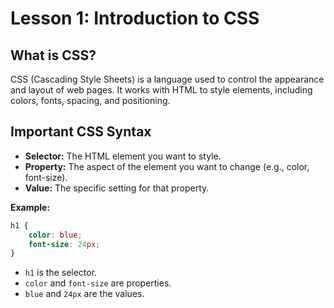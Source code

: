 # **Lesson 1: Introduction to CSS**

## **What is CSS?**

CSS (Cascading Style Sheets) is a language used to control the appearance and layout of web pages. It works with HTML to style elements, including colors, fonts, spacing, and positioning.

## **Important CSS Syntax**

- **Selector:** The HTML element you want to style.
- **Property:** The aspect of the element you want to change (e.g., color, font-size).
- **Value:** The specific setting for that property.

**Example:**

```css
h1 {
    color: blue;
    font-size: 24px;
}
```

-   `h1` is the selector.
-   `color` and `font-size` are properties.
-   `blue` and `24px` are the values.
<!--stackedit_data:
eyJoaXN0b3J5IjpbLTE1MTczMTIzNTMsLTIwODg3NDY2MTJdfQ
==
-->